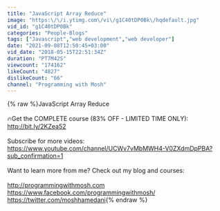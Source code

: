 ```yaml
---
title: "JavaScript Array Reduce"
image: "https:\/\/i.ytimg.com\/vi\/g1C40tDP0Bk\/hqdefault.jpg"
vid_id: "g1C40tDP0Bk"
categories: "People-Blogs"
tags: ["Javascript","web development","web developer"]
date: "2021-09-08T12:50:45+03:00"
vid_date: "2018-05-15T22:51:34Z"
duration: "PT7M42S"
viewcount: "174162"
likeCount: "4827"
dislikeCount: "66"
channel: "Programming with Mosh"
---
```

{% raw %}JavaScript Array Reduce<br /><br />🔥Get the COMPLETE course (83% OFF - LIMITED TIME ONLY): <a rel="nofollow" target="blank" href="http://bit.ly/2KZea52">http://bit.ly/2KZea52</a><br /><br />Subscribe for more videos: <br /><a rel="nofollow" target="blank" href="https://www.youtube.com/channel/UCWv7vMbMWH4-V0ZXdmDpPBA?sub_confirmation=1">https://www.youtube.com/channel/UCWv7vMbMWH4-V0ZXdmDpPBA?sub_confirmation=1</a><br /><br />Want to learn more from me? Check out my blog and courses: <br /><br /><a rel="nofollow" target="blank" href="http://programmingwithmosh.com">http://programmingwithmosh.com</a> <br /><a rel="nofollow" target="blank" href="https://www.facebook.com/programmingwithmosh/">https://www.facebook.com/programmingwithmosh/</a><br /><a rel="nofollow" target="blank" href="https://twitter.com/moshhamedani">https://twitter.com/moshhamedani</a>{% endraw %}
